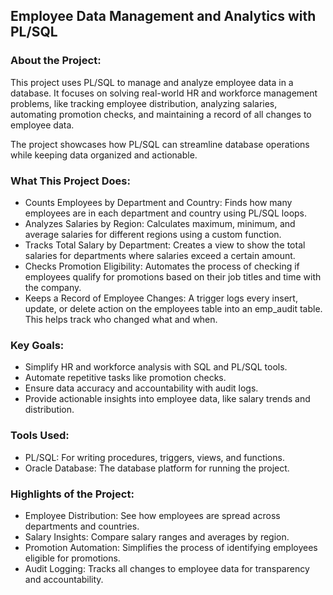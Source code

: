 ## Employee Data Management and Analytics with PL/SQL

### About the Project:
This project uses PL/SQL to manage and analyze employee data in a database. It focuses on solving real-world HR and workforce management problems, 
like tracking employee distribution, analyzing salaries, automating promotion checks, and maintaining a record of all changes to employee data.

The project showcases how PL/SQL can streamline database operations while keeping data organized and actionable.

### What This Project Does:
- Counts Employees by Department and Country: Finds how many employees are in each department and country using PL/SQL loops.
- Analyzes Salaries by Region: Calculates maximum, minimum, and average salaries for different regions using a custom function.
- Tracks Total Salary by Department: Creates a view to show the total salaries for departments where salaries exceed a certain amount.
- Checks Promotion Eligibility: Automates the process of checking if employees qualify for promotions based on their job titles and time with the company.
- Keeps a Record of Employee Changes: A trigger logs every insert, update, or delete action on the employees table into an emp_audit table. This helps track who changed what and when.

### Key Goals:
- Simplify HR and workforce analysis with SQL and PL/SQL tools.
- Automate repetitive tasks like promotion checks.
- Ensure data accuracy and accountability with audit logs.
- Provide actionable insights into employee data, like salary trends and distribution.
  
### Tools Used:
- PL/SQL: For writing procedures, triggers, views, and functions.
- Oracle Database: The database platform for running the project.

### Highlights of the Project:
- Employee Distribution: See how employees are spread across departments and countries.
- Salary Insights: Compare salary ranges and averages by region.
- Promotion Automation: Simplifies the process of identifying employees eligible for promotions.
- Audit Logging: Tracks all changes to employee data for transparency and accountability.
